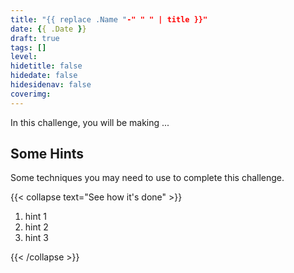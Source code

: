 ```yaml
---
title: "{{ replace .Name "-" " " | title }}"
date: {{ .Date }}
draft: true
tags: []
level: 
hidetitle: false
hidedate: false
hidesidenav: false
coverimg:
---
```


In this challenge, you will be making ...

<!--more-->

## Some Hints

Some techniques you may need to use to complete this challenge.

{{< collapse text="See how it's done" >}}

1. hint 1
2. hint 2
3. hint 3

{{< /collapse >}}